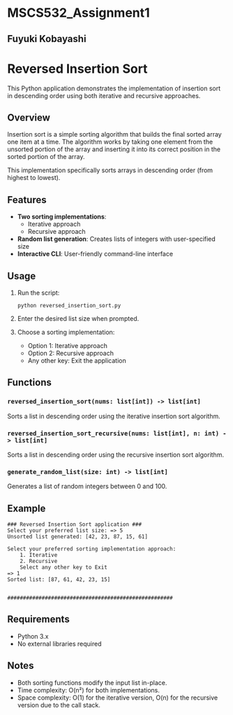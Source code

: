 # MSCS532_Assignment1
## Fuyuki Kobayashi

# Reversed Insertion Sort

This Python application demonstrates the implementation of insertion sort in descending order using both iterative and recursive approaches.

## Overview

Insertion sort is a simple sorting algorithm that builds the final sorted array one item at a time. The algorithm works by taking one element from the unsorted portion of the array and inserting it into its correct position in the sorted portion of the array.

This implementation specifically sorts arrays in descending order (from highest to lowest).

## Features

- **Two sorting implementations**:
  - Iterative approach
  - Recursive approach
- **Random list generation**: Creates lists of integers with user-specified size
- **Interactive CLI**: User-friendly command-line interface

## Usage

1. Run the script:
   ```
   python reversed_insertion_sort.py
   ```

2. Enter the desired list size when prompted.

3. Choose a sorting implementation:
   - Option 1: Iterative approach
   - Option 2: Recursive approach
   - Any other key: Exit the application

## Functions

### `reversed_insertion_sort(nums: list[int]) -> list[int]`

Sorts a list in descending order using the iterative insertion sort algorithm.

### `reversed_insertion_sort_recursive(nums: list[int], n: int) -> list[int]`

Sorts a list in descending order using the recursive insertion sort algorithm.

### `generate_random_list(size: int) -> list[int]`

Generates a list of random integers between 0 and 100.

## Example

```
### Reversed Insertion Sort application ###
Select your preferred list size: => 5
Unsorted list generated: [42, 23, 87, 15, 61]

Select your preferred sorting implementation approach:
    1. Iterative
    2. Recursive
    Select any other key to Exit
=> 1
Sorted list: [87, 61, 42, 23, 15]


#####################################################
```

## Requirements

- Python 3.x
- No external libraries required

## Notes

- Both sorting functions modify the input list in-place.
- Time complexity: O(n²) for both implementations.
- Space complexity: O(1) for the iterative version, O(n) for the recursive version due to the call stack.